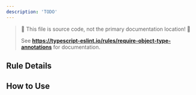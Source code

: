 ```yaml
---
description: 'TODO'
---
```


> 🛑 This file is source code, not the primary documentation location! 🛑
>
> See **https://typescript-eslint.io/rules/require-object-type-annotations** for documentation.

## Rule Details

## How to Use
